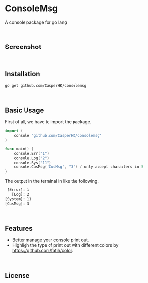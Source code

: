 # ConsoleMsg
A console package for go lang

<br/>

## Screenshot

<br/>

## Installation
```bash
go get github.com/CasperHK/consolemsg
```

<br/>

## Basic Usage
First of all, we have to import the package.
```go
import (
    console "github.com/CasperHK/consolemsg"
)
```

```go
func main() {
    console.Err("1")
    console.Log("2")
    console.Sys("11")
    console.CusMsg('CusMsg', "3") / only accept characters in 5
}
```
The output in the terminal in like the following.
```bash
 [Error]: 1
   [Log]: 2
[System]: 11
[CusMsg]: 3
```

<br/>

## Features
* Better manage your console print out.
* Highligh the type of print out with different colors by https://github.com/fatih/color.

<br/>

## License

